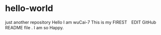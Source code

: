 # hello-world
just another repository
Hello I am wuCai-7
This is my FIREST　EDIT GitHub README file .
I am so Happy.
